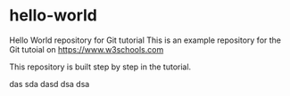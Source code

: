 # hello-world
Hello World repository for Git tutorial
This is an example repository for the Git tutoial on https://www.w3schools.com

This repository is built step by step in the tutorial.

das
sda
dasd
dsa
dsa

